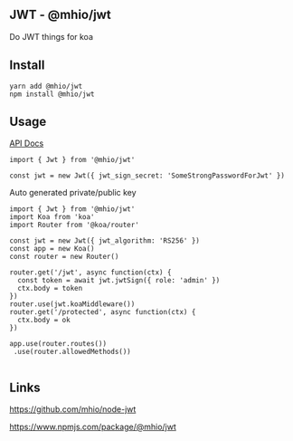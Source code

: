 JWT - @mhio/jwt
----------

Do JWT things for koa

## Install

```
yarn add @mhio/jwt
npm install @mhio/jwt
```

## Usage

[API Docs](doc/API.md)

```
import { Jwt } from '@mhio/jwt'

const jwt = new Jwt({ jwt_sign_secret: 'SomeStrongPasswordForJwt' })
```

Auto generated private/public key
```
import { Jwt } from '@mhio/jwt'
import Koa from 'koa'
import Router from '@koa/router'

const jwt = new Jwt({ jwt_algorithm: 'RS256' })
const app = new Koa()
const router = new Router()

router.get('/jwt', async function(ctx) {
  const token = await jwt.jwtSign({ role: 'admin' })
  ctx.body = token
})
router.use(jwt.koaMiddleware())
router.get('/protected', async function(ctx) {
  ctx.body = ok
})

app.use(router.routes())
 .use(router.allowedMethods())


```

## Links

https://github.com/mhio/node-jwt

https://www.npmjs.com/package/@mhio/jwt

